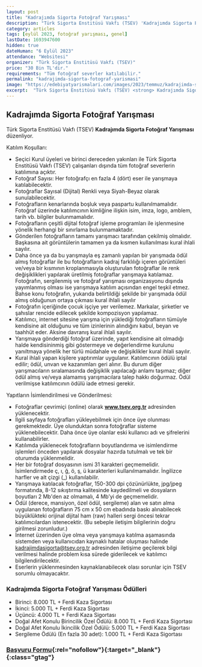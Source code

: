 ```yaml
---
layout: post
title: "Kadrajımda Sigorta Fotoğraf Yarışması"
description: "Türk Sigorta Enstitüsü Vakfı (TSEV) 'Kadrajımda Sigorta Fotoğraf Yarışması' düzenliyor."
category: articles
tags: [eylül 2023, fotoğraf yarışması, genel]
lastDate: 1693947600
hidden: true
dateHuman: "6 Eylül 2023"
attendance: "Websitesi"
organizer: "Türk Sigorta Enstitüsü Vakfı (TSEV)"
price: "30 Bin TL'dir."
requirements: "Tüm fotoğraf severler katılabilir."
permalink: "kadrajimda-sigorta-fotograf-yarismasi"
image: "https://edebiyatyarismalari.com/images/2023/temmuz/kadrajimda-sigorta-fotograf-yarismasi.jpg"
excerpt:  "Türk Sigorta Enstitüsü Vakfı (TSEV) <strong> Kadrajımda Sigorta Fotoğraf Yarışması </strong> düzenliyor."
---
```


## Kadrajımda Sigorta Fotoğraf Yarışması
Türk Sigorta Enstitüsü Vakfı (TSEV) **Kadrajımda Sigorta Fotoğraf Yarışması** düzenliyor.  

Katılım Koşulları:
- Seçici Kurul üyeleri ve birinci dereceden yakınları ile Türk Sigorta Enstitüsü Vakfı (TSEV) çalışanları dışında tüm fotoğraf severlerin katılımına açıktır.
- Fotoğraf Sayısı: Her fotoğrafçı en fazla 4 (dört) eser ile yarışmaya katılabilecektir.
- Fotoğraflar Sayısal (Dijital) Renkli veya Siyah-Beyaz olarak sunulabilecektir.
- Fotoğrafların kenarlarında boşluk veya paspartu kullanılmamalıdır. Fotoğraf üzerinde katılımcının kimliğine ilişkin isim, imza, logo, amblem, tarih vb. bilgiler bulunmamalıdır.
- Fotoğrafların çeşitli dijital fotoğraf işleme programları ile işlenmesine yönelik herhangi bir sınırlama bulunmamaktadır.
- Gönderilen fotoğrafların tamamı yarışmacı tarafından çekilmiş olmalıdır. Başkasına ait görüntülerin tamamen ya da kısmen kullanılması kural ihlali sayılır.
- Daha önce ya da bu yarışmayla eş zamanlı yapılan bir yarışmada ödül almış fotoğraflar ile bu fotoğrafların kadraj farklılığı içeren görüntüleri ve/veya bir kısmının kroplanmasıyla oluşturulan fotoğraflar ile renk değişiklikleri yapılarak üretilmiş fotoğraflar yarışmaya katılamaz. Fotoğrafın, sergilenmiş ve fotoğraf yarışması organizasyonu dışında yayımlanmış olması ise yarışmaya katılım açısından engel teşkil etmez. Bahse konu fotoğrafın, yukarıda belirtildiği şekilde bir yarışmada ödül almış olduğunun ortaya çıkması kural ihlali sayılır
- Fotoğrafın içeriğinde çocuk işçiye yer verilemez. Markalar, şirketler ve şahıslar rencide edilecek şekilde kompozisyon yapılamaz.
- Katılımcı, internet sitesine yarışma için yüklediği fotoğrafların tümüyle kendisine ait olduğunu ve tüm izinlerinin alındığını kabul, beyan ve taahhüt eder. Aksine davranış kural ihlali sayılır.
- Yarışmaya gönderdiği fotoğraf üzerinde, yapıt kendisine ait olmadığı halde kendisininmiş gibi göstermeye ve değerlendirme kurulunu yanıltmaya yönelik her türlü müdahale ve değişiklikler kural ihlali sayılır.
- Kural ihlali yapan kişilere yaptırımlar uygulanır. Katılımcının ödülü iptal edilir; ödül, unvan ve kazanımları geri alınır. Bu durum diğer yarışmacıların sıralamasında değişiklik yapılacağı anlamı taşımaz; diğer ödül almış ve/veya alamamış yarışmacılara talep hakkı doğurmaz. Ödül verilmişse katılımcının ödülü iade etmesi gerekir. 


Yapıtların İsimlendirilmesi ve Gönderilmesi: 
- Fotoğraflar çevrimiçi (online) olarak **www.tsev.org.tr** adresinden yüklenecektir.
- İlgili sayfaya fotoğrafları yükleyebilmek için önce üye olunması gerekmektedir. Üye olunduktan sonra fotoğraflar sisteme yüklenebilecektir. Daha önce üye olanlar eski kullanıcı adı ve şifrelerini kullanabilirler.
- Katılımda yüklenecek fotoğrafların boyutlandırma ve isimlendirme işlemleri önceden yapılarak dosyalar hazırda tutulmalı ve tek bir oturumda yüklenmelidir.
- Her bir fotoğraf dosyasının ismi 31 karakteri geçmemelidir. İsimlendirmede ç, ı, ğ, ö, ş, ü karakterleri kullanılmamalıdır. İngilizce harfler ve alt çizgi (_) kullanılabilir.
- Yarışmaya katılacak fotoğraflar, 150-300 dpi çözünürlükte, jpg/jpeg formatında, 8-12 sıkıştırma kalitesinde kaydedilmeli ve dosyaların boyutları 2 Mb'den az olmamalı, 4 Mb’yi de geçmemelidir.
- Ödül (derece, mansiyon, özel ödül, sergileme) alan ve satın alma uygulanan fotoğrafların 75 cm x 50 cm ebadında baskı alınabilecek büyüklükteki orijinal dijital ham (raw) halleri sergi öncesi tekrar katılımcılardan istenecektir. (Bu sebeple iletişim bilgilerinin doğru girilmesi zorunludur.)
- İnternet üzerinden üye olma veya yarışmaya katılma aşamasında sistemden veya kullanıcıdan kaynaklı hatalar oluşması halinde kadrajimdasigorta@tsev.org.tr adresinden iletişime geçilerek bilgi verilmesi halinde problem kısa sürede giderilecek ve katılımcı bilgilendirilecektir.
- Eserlerin yüklenmesinden kaynaklanabilecek olası sorunlar için TSEV sorumlu olmayacaktır.


### Kadrajımda Sigorta Fotoğraf Yarışması Ödülleri
- Birinci: 8.000 TL + Ferdi Kaza Sigortası
- İkinci: 5.000 TL + Ferdi Kaza Sigortası
- Üçüncü: 4.000 TL + Ferdi Kaza Sigortası
- Doğal Afet Konulu Birincilik Özel Ödülü: 8.000 TL + Ferdi Kaza Sigortası
- Doğal Afet Konulu İkincilik Özel Ödülü: 5.000 TL + Ferdi Kaza Sigortası
- Sergileme Ödülü (En fazla 30 adet): 1.000 TL + Ferdi Kaza Sigortası


### [Başvuru Formu](https://kadrajimdasigorta.com/?ref=edebiyatyarismalari.com){:rel="nofollow"}{:target="_blank"}{:class="gtag"}